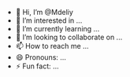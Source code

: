 - 👋 Hi, I’m @Mdeliy
- 👀 I’m interested in ...
- 🌱 I’m currently learning ...
- 💞️ I’m looking to collaborate on ...
- 📫 How to reach me ...
- 😄 Pronouns: ...
- ⚡ Fun fact: ...

<!---
Mdeliy/Mdeliy is a ✨ special ✨ repository because its `README.md` (this file) appears on your GitHub profile.
You can click the Preview link to take a look at your changes.
--->
